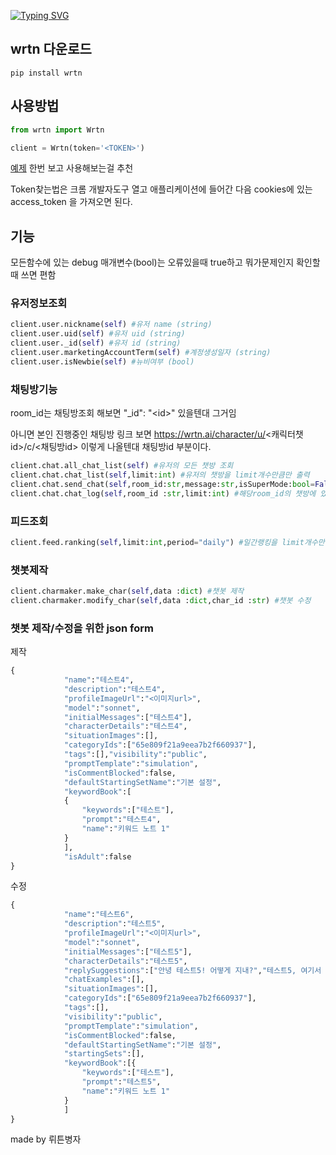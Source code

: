 [![Typing SVG](https://readme-typing-svg.demolab.com?font=Fira+Code&size=29&pause=1000&color=F7583A&center=true&width=435&lines=Unoffical+Wrtn+Api)](https://git.io/typing-svg)
## wrtn 다운로드
```
pip install wrtn
```

## 사용방법
```py
from wrtn import Wrtn

client = Wrtn(token='<TOKEN>')
```
[예제](https://github.com/sickwrtn/unoffical_wrtn_api/tree/main/exam) 한번 보고 사용해보는걸 추천

Token찾는법은 크롬 개발자도구 열고 애플리케이션에 들어간 다음 cookies에 있는 access_token 을 가져오면 된다.

## 기능
모든함수에 있는 debug 매개변수(bool)는 오류있을때 true하고 뭐가문제인지 확인할때 쓰면 편함
### 유저정보조회
```py
client.user.nickname(self) #유저 name (string)
client.user.uid(self) #유저 uid (string)
client.user._id(self) #유저 id (string)
client.user.marketingAccountTerm(self) #계정생성일자 (string)
client.user.isNewbie(self) #뉴비여부 (bool)
```
### 채팅방기능
room_id는 채팅방조회 해보면 "_id": "\<id\>" 있을텐대 그거임 

아니면 본인 진행중인 채팅방 링크 보면 https://wrtn.ai/character/u/<캐릭터챗id>/c/<채팅방id> 이렇게 나올텐대 채팅방id 부분이다.
```py
client.chat.all_chat_list(self) #유저의 모든 챗방 조회
client.chat.chat_list(self,limit:int) #유저의 챗방을 limit개수만큼만 출력
client.chat.send_chat(self,room_id:str,message:str,isSuperMode:bool=False) #해당room_id의 챗방에 메시지 보낸 후 답변 출력
client.chat.chat_log(self,room_id :str,limit:int) #해당room_id의 챗방에 있는 채팅내역을 limit개수 만큼 출력
```
### 피드조회
```py
client.feed.ranking(self,limit:int,period="daily") #일간랭킹을 limit개수만큼출력 period는 daily, monthly 있음 (순위순)
```
### 챗봇제작
```py
client.charmaker.make_char(self,data :dict) #챗봇 제작
client.charmaker.modify_char(self,data :dict,char_id :str) #챗봇 수정
```
### 챗봇 제작/수정을 위한 json form
제작
```py
{
            "name":"테스트4",
            "description":"테스트4",
            "profileImageUrl":"<이미지url>",
            "model":"sonnet",
            "initialMessages":["테스트4"],
            "characterDetails":"테스트4",
            "situationImages":[],
            "categoryIds":["65e809f21a9eea7b2f660937"],
            "tags":[],"visibility":"public",
            "promptTemplate":"simulation",
            "isCommentBlocked":false,
            "defaultStartingSetName":"기본 설정",
            "keywordBook":[
            {
                "keywords":["테스트"],
                "prompt":"테스트4",
                "name":"키워드 노트 1"
            }
            ],
            "isAdult":false
}
```
수정
```py
{
            "name":"테스트6",
            "description":"테스트5",
            "profileImageUrl":"<이미지url>",
            "model":"sonnet",
            "initialMessages":["테스트5"],
            "characterDetails":"테스트5",
            "replySuggestions":["안녕 테스트5! 어떻게 지내?","테스트5, 여기서 뭐하고 있었어? 뭔가 재밌는 일이 생겼어?","오, 테스트5! 요즘 어떤 일들이 있었는지 이야기 좀 해줘, 궁금해!"],
            "chatExamples":[],
            "situationImages":[],
            "categoryIds":["65e809f21a9eea7b2f660937"],
            "tags":[],
            "visibility":"public",
            "promptTemplate":"simulation",
            "isCommentBlocked":false,
            "defaultStartingSetName":"기본 설정",
            "startingSets":[],
            "keywordBook":[{
                "keywords":["테스트"],
                "prompt":"테스트5",
                "name":"키워드 노트 1"
            }
            ]
}
```

made by 뤼튼병자
